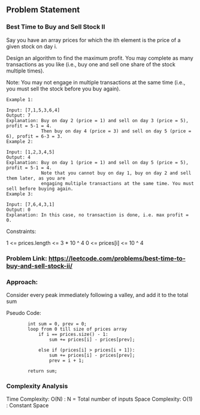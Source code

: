## Problem Statement

### Best Time to Buy and Sell Stock II
Say you have an array prices for which the ith element is the price of a given stock on day i.

Design an algorithm to find the maximum profit. You may complete as many transactions as you like (i.e., buy one and sell one share of the stock multiple times).

Note: You may not engage in multiple transactions at the same time (i.e., you must sell the stock before you buy again).

```
Example 1:

Input: [7,1,5,3,6,4]
Output: 7
Explanation: Buy on day 2 (price = 1) and sell on day 3 (price = 5), profit = 5-1 = 4.
             Then buy on day 4 (price = 3) and sell on day 5 (price = 6), profit = 6-3 = 3.
Example 2:

Input: [1,2,3,4,5]
Output: 4
Explanation: Buy on day 1 (price = 1) and sell on day 5 (price = 5), profit = 5-1 = 4.
             Note that you cannot buy on day 1, buy on day 2 and sell them later, as you are
             engaging multiple transactions at the same time. You must sell before buying again.
Example 3:

Input: [7,6,4,3,1]
Output: 0
Explanation: In this case, no transaction is done, i.e. max profit = 0.
``` 

Constraints:

1 <= prices.length <= 3 * 10 ^ 4
0 <= prices[i] <= 10 ^ 4

### Problem Link: https://leetcode.com/problems/best-time-to-buy-and-sell-stock-ii/

### Approach:
Consider every peak immediately following a valley, and add it to the total sum

Pseudo Code: 
```
        int sum = 0, prev = 0;
        loop from 0 till size of prices array
            if i == prices.size() - 1:
                sum += prices[i] - prices[prev];

            else if (prices[i] > prices[i + 1]):
                sum += prices[i] - prices[prev];
                prev = i + 1;

        return sum;
```

### Complexity Analysis
Time Complexity: O(N) : N = Total number of inputs
Space Complexity: O(1) : Constant Space